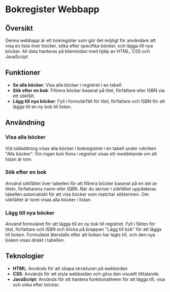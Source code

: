 # Bokregister Webbapp

## Översikt
Denna webbapp är ett bokregister som gör det möjligt för användare att visa en lista över böcker, söka efter specifika böcker, och lägga till nya böcker. All data hanteras på klientsidan med hjälp av HTML, CSS och JavaScript.

## Funktioner
- **Se alla böcker**: Visa alla böcker i registret i en tabell.
- **Sök efter en bok**: Filtrera böcker baserat på titel, författare eller ISBN via ett sökfält.
- **Lägg till nya böcker**: Fyll i formulärfält för titel, författare och ISBN för att lägga till en ny bok till listan.

## Användning

### Visa alla böcker
Vid sidladdning visas alla böcker i bokregistret i en tabell under rubriken "Alla böcker". Om ingen bok finns i registret visas ett meddelande om att listan är tom.

### Sök efter en bok
Använd sökfältet över tabellen för att filtrera böcker baserat på en del av titeln, författarens namn eller ISBN. När du skriver i sökfältet uppdateras tabellen automatiskt för att visa böcker som matchar söktermen. Om sökfältet är tomt visas alla böcker i listan.

### Lägg till nya böcker
Använd formuläret för att lägga till en ny bok till registret. Fyll i fälten för titel, författare och ISBN och klicka på knappen "Lägg till bok" för att lägga till boken. Formuläret återställs efter att boken har lagts till, och den nya boken visas direkt i tabellen.

## Teknologier
- **HTML**: Används för att skapa strukturen på webbsidan.
- **CSS**: Används för att styla webbsidan och göra den visuellt tilltalande.
- **JavaScript**: Används för att hantera funktionaliteten för att lägga till, visa och söka efter böcker.

